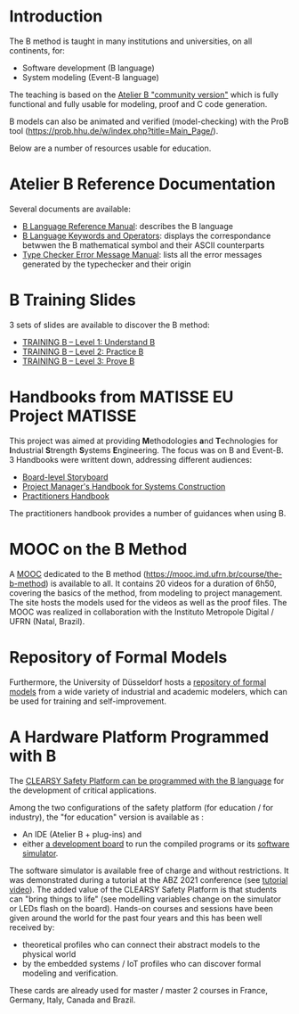 # Introduction

The B method is taught in many institutions and universities, on all continents, for:

- Software development (B language)
- System modeling (Event-B language)

The teaching is based on the [Atelier B "community version"](https://www.atelierb.eu/en/atelier-b-support-maintenance/download-atelier-b/) which is fully functional and fully usable for modeling, proof and C code generation.

B models can also be animated and verified (model-checking) with the ProB tool (https://prob.hhu.de/w/index.php?title=Main_Page/).

Below are a number of resources usable for education.

# Atelier B Reference Documentation

Several documents are available:

- [B Language Reference Manual](pdfs/manrefb.pdf): describes the B language
- [B Language Keywords and Operators](pdfs/symboles.pdf): displays the correspondance betwwen the B mathematical symbol and their ASCII counterparts
- [Type Checker Error Message Manual](pdfs/MessagesTC.pdf): lists all the error messages generated by the typechecker and their origin

# B Training Slides

3 sets of slides are available to discover the B method:

- [TRAINING B – Level 1: Understand B](pdfs/CLEARSY-Training-B-level-1.pdf)
- [TRAINING B – Level 2: Practice B](pdfs/CLEARSY-Training-B-level-2.pdf)
- [TRAINING B – Level 3: Prove B](pdfs/CLEARSY-Training-B-level-3.pdf)

# Handbooks from MATISSE EU Project MATISSE

This project was aimed at providing **M**ethodologies **a**nd **T**echnologies for **I**ndustrial **S**trength **S**ystems **E**ngineering. The focus was on B and Event-B. 3 Handbooks were writtent down, addressing different audiences:

- [Board-level Storyboard](pdfs/MATISSE-Boardlevel-handbook-13.pdf)
- [Project Manager's Handbook for Systems Construction](pdfs/MATISSE-ProjManagers-HandBook.pdf)
- [Practitioners Handbook](pdfs/MATISSE-Practitioners-Handbook.pdf)

The practitioners handbook provides a number of guidances when using B. 

# MOOC on the B Method

A [MOOC](https://mooc.imd.ufrn.br/course/the-b-method) dedicated to the B method (https://mooc.imd.ufrn.br/course/the-b-method) is available to all. It contains 20 videos for a duration of 6h50, covering the basics of the method, from modeling to project management. The site hosts the models used for the videos as well as the proof files. The MOOC was realized in collaboration with the Instituto Metropole Digital / UFRN (Natal, Brazil).

# Repository of Formal Models

Furthermore, the University of Düsseldorf hosts a [repository of formal models](https://github.com/hhu-stups/specifications/tree/master/prob-examples/B)  from a wide variety of industrial and academic modelers, which can be used for training and self-improvement.

# A Hardware Platform Programmed with B

The [CLEARSY Safety Platform can be programmed with the B language](https://github.com/CLEARSY/CSSP-Programming-Handbook) for the development of critical applications.

Among the two configurations of the safety platform (for education / for industry), the "for education" version is available as :

- An IDE (Atelier B + plug-ins) and
- either [a development board](https://www.clearsy.com/en/components/calculateur-clearsy-safety-plateform/) to run the compiled programs or its [software simulator](https://github.com/CLEARSY/tutorial-ABZ-2021).

The software simulator is available free of charge and without restrictions. It was demonstrated during a tutorial at the ABZ 2021 conference (see [tutorial video](https://www.youtube.com/watch?v=2IL_Wo2-0YM)).
The added value of the CLEARSY Safety Platform is that students can "bring things to life" (see modelling variables change on the simulator or LEDs flash on the board). Hands-on courses and sessions have been given around the world for the past four years and this has been well received by:

- theoretical profiles who can connect their abstract models to the physical world
- by the embedded systems / IoT profiles who can discover formal modeling and verification.

These cards are already used for master / master 2 courses in France, Germany, Italy, Canada and Brazil.